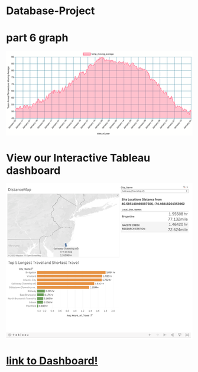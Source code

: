 # Database-Project

# part 6 graph

![Temperature Graph](./Graph.png)


# View our Interactive Tableau dashboard

![Tableau Stored Procedure](./tableau_screenshot.png)
# [link to Dashboard!](https://tommywenjiezhang.github.io/Database-Project/)
